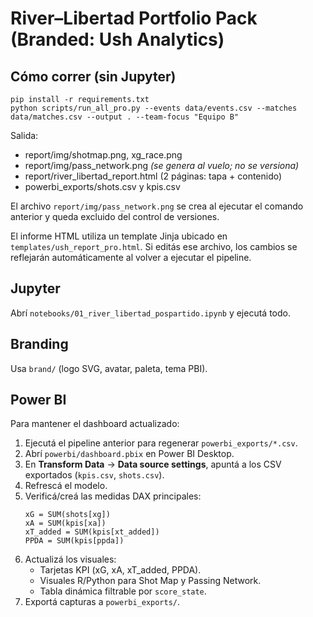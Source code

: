# River–Libertad Portfolio Pack (Branded: Ush Analytics)

## Cómo correr (sin Jupyter)
```
pip install -r requirements.txt
python scripts/run_all_pro.py --events data/events.csv --matches data/matches.csv --output . --team-focus "Equipo B"
```
Salida:
- report/img/shotmap.png, xg_race.png
- report/img/pass_network.png *(se genera al vuelo; no se versiona)*
- report/river_libertad_report.html (2 páginas: tapa + contenido)
- powerbi_exports/shots.csv y kpis.csv

El archivo `report/img/pass_network.png` se crea al ejecutar el comando anterior y queda excluido del control de versiones.

El informe HTML utiliza un template Jinja ubicado en `templates/ush_report_pro.html`. Si editás ese archivo, los cambios se reflejarán automáticamente al volver a ejecutar el pipeline.

## Jupyter
Abrí `notebooks/01_river_libertad_pospartido.ipynb` y ejecutá todo.

## Branding
Usa `brand/` (logo SVG, avatar, paleta, tema PBI).

## Power BI

Para mantener el dashboard actualizado:

1. Ejecutá el pipeline anterior para regenerar `powerbi_exports/*.csv`.
2. Abrí `powerbi/dashboard.pbix` en Power BI Desktop.
3. En **Transform Data** → **Data source settings**, apuntá a los CSV exportados (`kpis.csv`, `shots.csv`).
4. Refrescá el modelo.
5. Verificá/creá las medidas DAX principales:
   ```DAX
   xG = SUM(shots[xg])
   xA = SUM(kpis[xa])
   xT_added = SUM(kpis[xt_added])
   PPDA = SUM(kpis[ppda])
   ```
6. Actualizá los visuales:
   - Tarjetas KPI (xG, xA, xT_added, PPDA).
   - Visuales R/Python para Shot Map y Passing Network.
   - Tabla dinámica filtrable por `score_state`.
7. Exportá capturas a `powerbi_exports/`.

